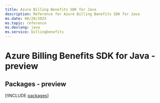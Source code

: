 ```yaml
---
title: Azure Billing Benefits SDK for Java
description: Reference for Azure Billing Benefits SDK for Java
ms.date: 08/20/2025
ms.topic: reference
ms.devlang: java
ms.service: billingbenefits
---
```

# Azure Billing Benefits SDK for Java - preview
## Packages - preview
[!INCLUDE [packages](billing-benefits-index.md)]